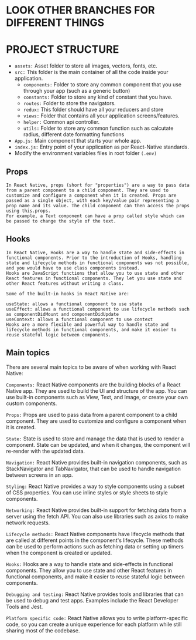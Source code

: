 # LOOK OTHER BRANCHES FOR DIFFERENT THINGS

# PROJECT STRUCTURE
* ```assets:``` Asset folder to store all images, vectors, fonts, etc.
* ```src:``` This folder is the main container of all the code inside your application.
  * ```components:``` Folder to store any common component that you use through your app (such as a generic button)
  * ```constants:``` Folder to store any kind of constant that you have.
  * ```routes:``` Folder to store the navigators.
  * ```redux:``` This folder should have all your reducers and store
  * ```views:``` Folder that contains all your application screens/features.
  * ```helper:``` Common api controller.
  * ```utils:``` Folder to store any common function such as calcutate radius, different date formatting functions
* ```App.js:``` Main component that starts your whole app.
* ```index.js:``` Entry point of your application as per React-Native standards.
* Modify the environment variables files in root folder ```(.env)```

## Props
```
In React Native, props (short for "properties") are a way to pass data from a parent component to a child component. They are used to customize and configure a component when it is created. Props are passed as a single object, with each key/value pair representing a prop name and its value. The child component can then access the props using this.props.
For example, a Text component can have a prop called style which can be passed to change the style of the text.
```

## Hooks
```
In React Native, Hooks are a way to handle state and side-effects in functional components. Prior to the introduction of Hooks, handling state and lifecycle methods in functional components was not possible, and you would have to use class components instead.
Hooks are JavaScript functions that allow you to use state and other React features in functional components. They let you use state and other React features without writing a class.

Some of the built-in hooks in React Native are:

useState: allows a functional component to use state
useEffect: allows a functional component to use lifecycle methods such as componentDidMount and componentDidUpdate
useContext: allows a functional component to use context
Hooks are a more flexible and powerful way to handle state and lifecycle methods in functional components, and make it easier to reuse stateful logic between components.
```

## Main topics
There are several main topics to be aware of when working with React Native:

```Components:``` React Native components are the building blocks of a React Native app. They are used to build the UI and structure of the app. You can use built-in components such as View, Text, and Image, or create your own custom components.

```Props:``` Props are used to pass data from a parent component to a child component. They are used to customize and configure a component when it is created.

```State:``` State is used to store and manage the data that is used to render a component. State can be updated, and when it changes, the component will re-render with the updated data.

```Navigation:``` React Native provides built-in navigation components, such as StackNavigator and TabNavigator, that can be used to handle navigation between screens in an app.

```Styling:``` React Native provides a way to style components using a subset of CSS properties. You can use inline styles or style sheets to style components.

```Networking:``` React Native provides built-in support for fetching data from a server using the fetch API. You can also use libraries such as axios to make network requests.

```Lifecycle methods:``` React Native components have lifecycle methods that are called at different points in the component's lifecycle. These methods can be used to perform actions such as fetching data or setting up timers when the component is created or updated.

```Hooks:``` Hooks are a way to handle state and side-effects in functional components. They allow you to use state and other React features in functional components, and make it easier to reuse stateful logic between components.

```Debugging and testing:``` React Native provides tools and libraries that can be used to debug and test apps. Examples include the React Developer Tools and Jest.

```Platform specific code:``` React Native allows you to write platform-specific code, so you can create a unique experience for each platform while still sharing most of the codebase.


